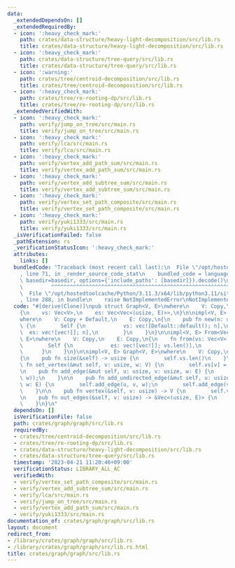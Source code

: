 ```yaml
---
data:
  _extendedDependsOn: []
  _extendedRequiredBy:
  - icon: ':heavy_check_mark:'
    path: crates/data-structure/heavy-light-decomposition/src/lib.rs
    title: crates/data-structure/heavy-light-decomposition/src/lib.rs
  - icon: ':heavy_check_mark:'
    path: crates/data-structure/tree-query/src/lib.rs
    title: crates/data-structure/tree-query/src/lib.rs
  - icon: ':warning:'
    path: crates/tree/centroid-decomposition/src/lib.rs
    title: crates/tree/centroid-decomposition/src/lib.rs
  - icon: ':heavy_check_mark:'
    path: crates/tree/re-rooting-dp/src/lib.rs
    title: crates/tree/re-rooting-dp/src/lib.rs
  _extendedVerifiedWith:
  - icon: ':heavy_check_mark:'
    path: verify/jump_on_tree/src/main.rs
    title: verify/jump_on_tree/src/main.rs
  - icon: ':heavy_check_mark:'
    path: verify/lca/src/main.rs
    title: verify/lca/src/main.rs
  - icon: ':heavy_check_mark:'
    path: verify/vertex_add_path_sum/src/main.rs
    title: verify/vertex_add_path_sum/src/main.rs
  - icon: ':heavy_check_mark:'
    path: verify/vertex_add_subtree_sum/src/main.rs
    title: verify/vertex_add_subtree_sum/src/main.rs
  - icon: ':heavy_check_mark:'
    path: verify/vertex_set_path_composite/src/main.rs
    title: verify/vertex_set_path_composite/src/main.rs
  - icon: ':heavy_check_mark:'
    path: verify/yuki1333/src/main.rs
    title: verify/yuki1333/src/main.rs
  _isVerificationFailed: false
  _pathExtension: rs
  _verificationStatusIcon: ':heavy_check_mark:'
  attributes:
    links: []
  bundledCode: "Traceback (most recent call last):\n  File \"/opt/hostedtoolcache/Python/3.11.3/x64/lib/python3.11/site-packages/onlinejudge_verify/documentation/build.py\"\
    , line 71, in _render_source_code_stat\n    bundled_code = language.bundle(stat.path,\
    \ basedir=basedir, options={'include_paths': [basedir]}).decode()\n          \
    \         ^^^^^^^^^^^^^^^^^^^^^^^^^^^^^^^^^^^^^^^^^^^^^^^^^^^^^^^^^^^^^^^^^^^^^^^^^^^^^^^^^\n\
    \  File \"/opt/hostedtoolcache/Python/3.11.3/x64/lib/python3.11/site-packages/onlinejudge_verify/languages/rust.py\"\
    , line 288, in bundle\n    raise NotImplementedError\nNotImplementedError\n"
  code: "#[derive(Clone)]\npub struct Graph<V, E>\nwhere\n    V: Copy,\n    E: Copy,\n\
    {\n    vs: Vec<V>,\n    es: Vec<Vec<(usize, E)>>,\n}\n\nimpl<V, E> Graph<V, E>\n\
    where\n    V: Copy + Default,\n    E: Copy,\n{\n    pub fn new(n: usize) -> Self\
    \ {\n        Self {\n            vs: vec![Default::default(); n],\n          \
    \  es: vec![vec![]; n],\n        }\n    }\n}\n\nimpl<V, E> From<Vec<V>> for Graph<V,\
    \ E>\nwhere\n    V: Copy,\n    E: Copy,\n{\n    fn from(vs: Vec<V>) -> Self {\n\
    \        Self {\n            es: vec![vec![]; vs.len()],\n            vs,\n  \
    \      }\n    }\n}\n\nimpl<V, E> Graph<V, E>\nwhere\n    V: Copy,\n    E: Copy,\n\
    {\n    pub fn size(&self) -> usize {\n        self.vs.len()\n    }\n\n    pub\
    \ fn set_vertex(&mut self, v: usize, w: V) {\n        self.vs[v] = w;\n    }\n\
    \n    pub fn add_edge(&mut self, u: usize, v: usize, w: E) {\n        self.es[u].push((v,\
    \ w));\n    }\n\n    pub fn add_undirected_edge(&mut self, u: usize, v: usize,\
    \ w: E) {\n        self.add_edge(u, v, w);\n        self.add_edge(v, u, w);\n\
    \    }\n\n    pub fn vertex(&self, v: usize) -> V {\n        self.vs[v]\n    }\n\
    \n    pub fn out_edges(&self, v: usize) -> &Vec<(usize, E)> {\n        &self.es[v]\n\
    \    }\n}\n"
  dependsOn: []
  isVerificationFile: false
  path: crates/graph/graph/src/lib.rs
  requiredBy:
  - crates/tree/centroid-decomposition/src/lib.rs
  - crates/tree/re-rooting-dp/src/lib.rs
  - crates/data-structure/heavy-light-decomposition/src/lib.rs
  - crates/data-structure/tree-query/src/lib.rs
  timestamp: '2023-04-21 11:20:46+09:00'
  verificationStatus: LIBRARY_ALL_AC
  verifiedWith:
  - verify/vertex_set_path_composite/src/main.rs
  - verify/vertex_add_subtree_sum/src/main.rs
  - verify/lca/src/main.rs
  - verify/jump_on_tree/src/main.rs
  - verify/vertex_add_path_sum/src/main.rs
  - verify/yuki1333/src/main.rs
documentation_of: crates/graph/graph/src/lib.rs
layout: document
redirect_from:
- /library/crates/graph/graph/src/lib.rs
- /library/crates/graph/graph/src/lib.rs.html
title: crates/graph/graph/src/lib.rs
---
```

